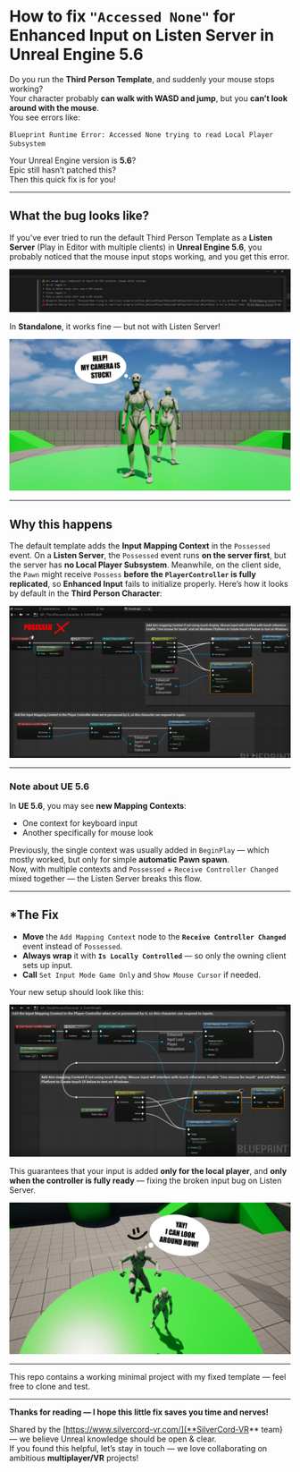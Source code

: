 # How to fix `"Accessed None"` for Enhanced Input on Listen Server in Unreal Engine 5.6

Do you run the **Third Person Template**, and suddenly your mouse stops working?  
Your character probably **can walk with WASD and jump**, but you **can’t look around with the mouse**.  
You see errors like:  
```
Blueprint Runtime Error: Accessed None trying to read Local Player Subsystem
```
Your Unreal Engine version is **5.6**?  
Epic still hasn’t patched this?  
Then this quick fix is for you!

---

## What the bug looks like?
If you’ve ever tried to run the default Third Person Template as a **Listen Server** (Play in Editor with multiple clients) in **Unreal Engine 5.6**, you probably noticed that the mouse input stops working, and you get this error.

![img_002](images/img_002.jpg)

In **Standalone**, it works fine — but not with Listen Server!

![img_001](images/img_001.jpg)

---

## Why this happens

The default template adds the **Input Mapping Context** in the `Possessed` event.
On a **Listen Server**, the `Possessed` event runs **on the server first**, but the server has **no Local Player Subsystem**.
Meanwhile, on the client side, the `Pawn` might receive `Possess` **before the `PlayerController` is fully replicated**, so **Enhanced Input** fails to initialize properly.
Here’s how it looks by default in the **Third Person Character**:

![img_003](images/img_003.jpg)

---

### **Note about UE 5.6**

In **UE 5.6**, you may see **new Mapping Contexts**:  
- One context for keyboard input  
- Another specifically for mouse look

Previously, the single context was usually added in `BeginPlay` — which mostly worked, but only for simple **automatic Pawn spawn**.  
Now, with multiple contexts and `Possessed` + `Receive Controller Changed` mixed together — the Listen Server breaks this flow.

---

## *The Fix

- **Move** the `Add Mapping Context` node to the **`Receive Controller Changed`** event instead of `Possessed`.  
- **Always wrap** it with **`Is Locally Controlled`** — so only the owning client sets up input.  
- **Call** `Set Input Mode Game Only` and `Show Mouse Cursor` if needed.

Your new setup should look like this:

![img_004](images/img_004.jpg)

This guarantees that your input is added **only for the local player**, and **only when the controller is fully ready** — fixing the broken input bug on Listen Server.

![img_005](images/img_005.jpg)

---

This repo contains a working minimal project with my fixed template — feel free to clone and test.

---

**Thanks for reading — I hope this little fix saves you time and nerves!**

Shared by the [https://www.silvercord-vr.com/](**SilverCord-VR** team} — we believe Unreal knowledge should be open & clear.  
If you found this helpful, let’s stay in touch — we love collaborating on ambitious **multiplayer/VR** projects!
